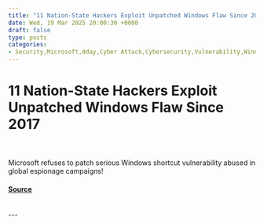```yaml
---
title: "11 Nation-State Hackers Exploit Unpatched Windows Flaw Since 2017"
date: Wed, 19 Mar 2025 20:00:30 +0000
draft: false
type: posts
categories: 
- Security,Microsoft,0day,Cyber Attack,Cybersecurity,Vulnerability,Windows
---
```

# 11 Nation-State Hackers Exploit Unpatched Windows Flaw Since 2017

<br/>

<br/>
Microsoft refuses to patch serious Windows shortcut vulnerability abused in global espionage campaigns!

#### [Source](https://hackread.com/nation-state-hackers-exploit-windows-unpatched-flaw-2017/)

<br/>
---

